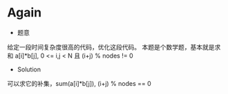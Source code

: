 # Again

* 题意

给定一段时间复杂度很高的代码，优化这段代码。
本题是个数学题，基本就是求和 a[i]*b[j], 0 <= i,j < N 且 (i+j) % nodes != 0

* Solution

可以求它的补集，sum(a[i]*b[j]), (i+j) % nodes == 0
